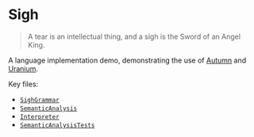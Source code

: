 # Sigh

> A tear is an intellectual thing, and a sigh is the Sword of an Angel King.

A language implementation demo, demonstrating the use of [Autumn] and [Uranium].

[Autumn]: https://github.com/norswap/autumn
[Uranium]: https://github.com/norswap/uranium

Key files:
- [`SighGrammar`](/src/norswap/sigh/SighGrammar.java)
- [`SemanticAnalysis`](/src/norswap/sigh/SemanticAnalysis.java)
- [`Interpreter`](/src/norswap/sigh/interpreter/Interpreter.java)
- [`SemanticAnalysisTests`](/test/SemanticAnalysisTests.java)